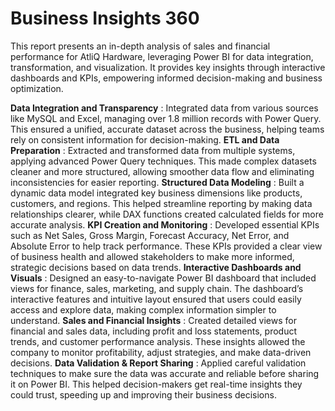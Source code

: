 # Business Insights 360
This report presents an in-depth analysis of sales and financial performance for AtliQ Hardware, leveraging Power BI for data integration, transformation, and visualization. It provides key insights through interactive dashboards and KPIs, empowering informed decision-making and business optimization.

**Data Integration and Transparency** : Integrated data from various sources like MySQL and Excel, managing over 1.8 million records with Power Query. This ensured a unified, accurate dataset across the business, helping teams rely on consistent information for decision-making.
**ETL and Data Preparation** : Extracted and transformed data from multiple systems, applying advanced Power Query techniques. This made complex datasets cleaner and more structured, allowing smoother data flow and eliminating inconsistencies for easier reporting.
**Structured Data Modeling**  : Built a dynamic data model integrated key business dimensions like products, customers, and regions. This helped streamline reporting by making data relationships clearer, while DAX functions created calculated fields for more accurate analysis.
**KPI Creation and Monitoring** : Developed essential KPIs such as Net Sales, Gross Margin, Forecast Accuracy, Net Error, and Absolute Error to help track performance. These KPIs provided a clear view of business health and allowed stakeholders to make more informed, strategic decisions based on data trends.
**Interactive Dashboards and Visuals** : Designed an easy-to-navigate Power BI dashboard that included views for finance, sales, marketing, and supply chain. The dashboard’s interactive features and intuitive layout ensured that users could easily access and explore data, making complex information simpler to understand.
**Sales and Financial Insights** : Created detailed views for financial and sales data, including profit and loss statements, product trends, and customer performance analysis. These insights allowed the company to monitor profitability, adjust strategies, and make data-driven decisions.
**Data Validation & Report Sharing** : Applied careful validation techniques to make sure the data was accurate and reliable before sharing it on Power BI. This helped decision-makers get real-time insights they could trust, speeding up and improving their business decisions.
